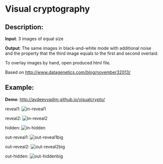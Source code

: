Visual cryptography
==============

Description:
--------------

**Input**: 3 images of equal size

**Output**: The same images in black-and-white mode with additional noise and the property that the third image equals to the first and second overlaid.

To overlay images by hand, open produced html file.

Based on http://www.datagenetics.com/blog/november32013/

Example:
--------------

**Demo**: http://avdeevvadim.github.io/visualcrypto/

reveal1:
![in-reveal1](https://cloud.githubusercontent.com/assets/13047840/8358305/8f6d2a0c-1b70-11e5-897b-27a00f6d4035.png)

reveal2:
![in-reveal2](https://cloud.githubusercontent.com/assets/13047840/8358307/8f783492-1b70-11e5-8fc2-63f74fac7f84.png)

hidden:
![in-hidden](https://cloud.githubusercontent.com/assets/13047840/8358306/8f6f6506-1b70-11e5-9e23-04f5750104ed.png)

out-reveal1:
![out-reveal1big](https://cloud.githubusercontent.com/assets/13047840/8358310/8f8cea5e-1b70-11e5-9016-f283def25128.png)

out-reveal2:
![out-reveal2big](https://cloud.githubusercontent.com/assets/13047840/8358311/8f924c06-1b70-11e5-8ab9-bfc6eb87c00e.png)

out-hidden:
![out-hiddenbig](https://cloud.githubusercontent.com/assets/13047840/8358308/8f85f618-1b70-11e5-9f15-b907d823e9f6.png)
